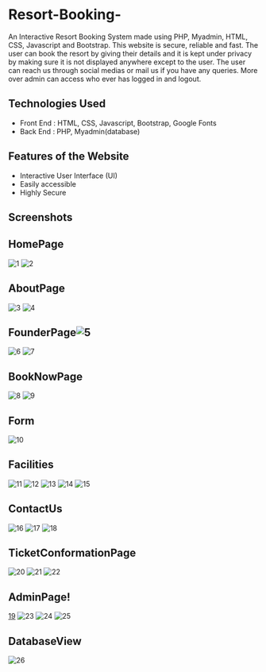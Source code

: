 # Resort-Booking-

An Interactive Resort Booking  System made using PHP, Myadmin, HTML, CSS, Javascript and Bootstrap. This website is secure, reliable and fast. The user can book the resort by giving their details and it is kept under privacy by making sure it is not displayed anywhere except to the user. The user can reach us through social medias or mail us if you have any queries. More over admin can access who ever has logged in and logout.

## Technologies Used
- Front End : HTML, CSS, Javascript, Bootstrap, Google Fonts
- Back End : PHP, Myadmin(database)

## Features of the Website
- Interactive User Interface (UI) 
- Easily accessible
- Highly Secure 

## Screenshots
## HomePage
![1](https://user-images.githubusercontent.com/69857489/150668651-673e7c6a-968a-40f9-8402-5f5b0f829fb9.jpg)
![2](https://user-images.githubusercontent.com/69857489/150668654-9a288d32-78df-4f9f-b72c-1ce08c452ac0.jpg)

## AboutPage
![3](https://user-images.githubusercontent.com/69857489/150668739-23ba38ae-579f-4d8d-955a-f8f7f5336f42.jpg)
![4](https://user-images.githubusercontent.com/69857489/150668741-b1776824-2344-426a-8034-48da48e01153.jpg)

## FounderPage![5](https://user-images.githubusercontent.com/69857489/150668781-dd5b6828-4d3a-429b-92a5-25414ec2c05f.jpg)
![6](https://user-images.githubusercontent.com/69857489/150668782-acb2d39a-ba6d-421d-8722-d372dbe0abd3.jpg)
![7](https://user-images.githubusercontent.com/69857489/150668783-7a8cf4e1-01ab-464f-a97c-1007a6f8f280.jpg)

## BookNowPage
![8](https://user-images.githubusercontent.com/69857489/150668810-bdf39045-7e38-408e-8dba-c9ab55198d3f.jpg)
![9](https://user-images.githubusercontent.com/69857489/150668811-508ccc82-2dbc-40c1-9734-783b12da478d.jpg)

## Form
![10](https://user-images.githubusercontent.com/69857489/150668829-0748cd81-e852-4538-85ed-dad6ead0d5ab.jpg)

## Facilities
![11](https://user-images.githubusercontent.com/69857489/150668892-4f25b4b3-ba57-498e-935f-fbfb07a553af.jpg)
![12](https://user-images.githubusercontent.com/69857489/150668893-8b42a747-4819-4dda-84a8-863ddcc0d96c.jpg)
![13](https://user-images.githubusercontent.com/69857489/150668895-eaa580d6-3726-4ac6-8fd3-f1c0fc585e25.jpg)
![14](https://user-images.githubusercontent.com/69857489/150668914-c89e1b78-10e2-486d-a0e2-165f9fc9e377.jpg)
![15](https://user-images.githubusercontent.com/69857489/150668919-32bd1226-deb1-4613-ba6c-944e5d53d848.jpg)
 
 ## ContactUs
 ![16](https://user-images.githubusercontent.com/69857489/150668950-8c41efdf-7d10-46eb-ae16-152ed5cca302.jpg)
![17](https://user-images.githubusercontent.com/69857489/150668997-579dd2cd-7e35-412e-8de5-37940593f590.jpg)
![18](https://user-images.githubusercontent.com/69857489/150668999-33ab4a95-0d91-413a-9b18-83420aab82bb.jpg)

## TicketConformationPage
![20](https://user-images.githubusercontent.com/69857489/150669086-58fc4f48-42e4-4625-9f41-98f73096cf36.jpg)
![21](https://user-images.githubusercontent.com/69857489/150669091-bfb4c3ad-e4e1-4b6b-8add-8187b04267ff.jpg)
![22](https://user-images.githubusercontent.com/69857489/150669093-b8d4db7b-0e43-4ab1-8f1a-718091c1f507.jpg)

## AdminPage!
[19](https://user-images.githubusercontent.com/69857489/150669106-172c281c-c162-4cb6-a1f5-d927c1b29e86.jpg)
![23](https://user-images.githubusercontent.com/69857489/150669154-74d4f75c-9ca9-4d7a-93fe-8f5c48f8cc86.jpg)
![24](https://user-images.githubusercontent.com/69857489/150669155-e1a67f41-0c8b-4cf0-afd9-1195118e03a6.jpg)
![25](https://user-images.githubusercontent.com/69857489/150669156-08206f8a-b1ec-4192-8a45-e7813cfd8ff3.jpg)

## DatabaseView
![26](https://user-images.githubusercontent.com/69857489/150669185-3ec0b6cd-92ad-45be-a32e-9f1d4a2fcbb1.jpg)








